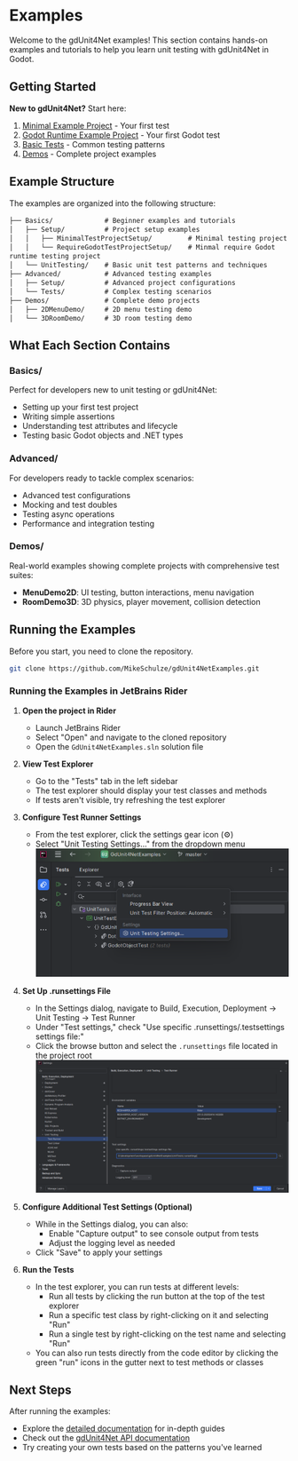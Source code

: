 ﻿# Examples

Welcome to the gdUnit4Net examples! This section contains hands-on examples and tutorials to help you learn unit testing with gdUnit4Net in Godot.

## Getting Started

**New to gdUnit4Net?** Start here:
1. [Minimal Example Project](Examples/Basics/Setup/MinimalTestProjectSetup/README.md) - Your first test
2. [Godot Runtime Example Project](Examples/Basics/Setup/RequireGodotTestProjectSetup/README.md) - Your first Godot test
2. [Basic Tests](Basics/Tests/) - Common testing patterns
3. [Demos](../Demos/) - Complete project examples

## Example Structure

The examples are organized into the following structure:

```
├── Basics/             # Beginner examples and tutorials
│   ├── Setup/          # Project setup examples
│   │   ├── MinimalTestProjectSetup/         # Minimal testing project
│   │   └── RequireGodotTestProjectSetup/    # Minmal require Godot runtime testing project
│   └── UnitTesting/    # Basic unit test patterns and techniques
├── Advanced/           # Advanced testing examples
│   ├── Setup/          # Advanced project configurations
│   └── Tests/          # Complex testing scenarios
├── Demos/              # Complete demo projects
│   ├── 2DMenuDemo/     # 2D menu testing demo
│   └── 3DRoomDemo/     # 3D room testing demo
```

## What Each Section Contains

### Basics/
Perfect for developers new to unit testing or gdUnit4Net:
- Setting up your first test project
- Writing simple assertions
- Understanding test attributes and lifecycle
- Testing basic Godot objects and .NET types

### Advanced/
For developers ready to tackle complex scenarios:
- Advanced test configurations
- Mocking and test doubles
- Testing async operations
- Performance and integration testing

### Demos/
Real-world examples showing complete projects with comprehensive test suites:
- **MenuDemo2D**: UI testing, button interactions, menu navigation
- **RoomDemo3D**: 3D physics, player movement, collision detection

## Running the Examples

Before you start, you need to clone the repository.
```bash
git clone https://github.com/MikeSchulze/gdUnit4NetExamples.git
```

### Running the Examples in JetBrains Rider

1. **Open the project in Rider**
    - Launch JetBrains Rider
    - Select "Open" and navigate to the cloned repository
    - Open the `GdUnit4NetExamples.sln` solution file

2. **View Test Explorer**
    - Go to the "Tests" tab in the left sidebar
    - The test explorer should display your test classes and methods
    - If tests aren't visible, try refreshing the test explorer

3. **Configure Test Runner Settings**
    - From the test explorer, click the settings gear icon (⚙️)
    - Select "Unit Testing Settings..." from the dropdown menu
      ![Rider Test Settings](assets/rider-test-settings1.png)

4. **Set Up .runsettings File**
    - In the Settings dialog, navigate to Build, Execution, Deployment → Unit Testing → Test Runner
    - Under "Test settings," check "Use specific .runsettings/.testsettings settings file:"
    - Click the browse button and select the `.runsettings` file located in the project root
      ![Rider Test Runner Settings](assets/rider-test-settings2.png)

5. **Configure Additional Test Settings (Optional)**
    - While in the Settings dialog, you can also:
        - Enable "Capture output" to see console output from tests
        - Adjust the logging level as needed
    - Click "Save" to apply your settings

6. **Run the Tests**
    - In the test explorer, you can run tests at different levels:
        - Run all tests by clicking the run button at the top of the test explorer
        - Run a specific test class by right-clicking on it and selecting "Run"
        - Run a single test by right-clicking on the test name and selecting "Run"
    - You can also run tests directly from the code editor by clicking the green "run" icons in the gutter next to test methods or classes

## Next Steps

After running the examples:
- Explore the [detailed documentation](../docs/) for in-depth guides
- Check out the [gdUnit4Net API documentation](https://github.com/MikeSchulze/gdUnit4Net)
- Try creating your own tests based on the patterns you've learned
